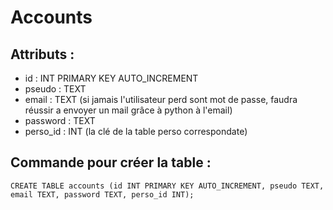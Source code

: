 # Accounts

## Attributs :
 
 - id : INT PRIMARY KEY AUTO_INCREMENT
 - pseudo : TEXT
 - email : TEXT (si jamais l'utilisateur perd sont mot de passe, faudra réussir a envoyer un mail grâce à python à l'email)
 - password : TEXT
 - perso_id : INT (la clé de la table perso correspondate)

## Commande pour créer la table :

`CREATE TABLE accounts (id INT PRIMARY KEY AUTO_INCREMENT, pseudo TEXT, email TEXT, password TEXT, perso_id INT);`
